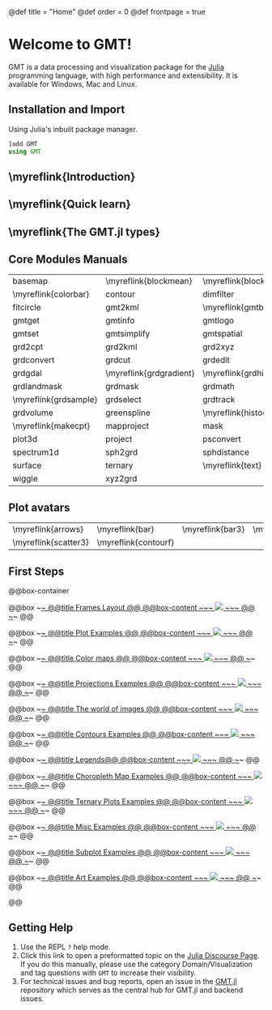 @def title = "Home"
@def order = 0
@def frontpage = true

# Welcome to GMT!

GMT is a data processing and visualization package for the [Julia](https://julialang.org/) programming language,
with high performance and extensibility. It is available for Windows, Mac and Linux.


## Installation and Import

Using Julia's inbuilt package manager.

```julia
]add GMT
using GMT
```

## \myreflink{Introduction}

## \myreflink{Quick learn}

## \myreflink{The GMT.jl types}

## Core Modules Manuals

|  |  |  |  |  |  |
|:-----|:----|:----|:----|:----|:----|
| basemap | \myreflink{blockmean} | \myreflink{blockmedian} | \myreflink{blockmode} |  clip  | \myreflink{coast} |
| \myreflink{colorbar} |  contour  |  dimfilter  |  docs  |  events  |  filter1d  |
| fitcircle |  gmt2kml | \myreflink{gmtbinstats} |  gmtconnect |  gmtconvert |  gmtdefaults |
| gmtget |  gmtinfo |  gmtlogo |  gmtmath |  gmtregress |  gmtselect |
| gmtset |  gmtsimplify |  gmtspatial |  gmtsplit |  gmtvector |  gmtwhich |
| grd2cpt |  grd2kml |  grd2xyz |  grdblend |  grdclip | \myreflink{grdcontour} |
| grdconvert |  grdcut |  grdedit |  grdfft |  grdfill |  grdfilter |
| grdgdal | \myreflink{grdgradient} |  \myreflink{grdhisteq} |  \myreflink{grdimage} |  grdinfo |  grdinterpolate |
| grdlandmask |  grdmask |  grdmath |  grdmix |  grdpaste |  grdproject |
| \myreflink{grdsample} |  grdselect |  grdtrack |  grdtrend |  grdvector | \myreflink{grdview} |
| grdvolume |  greenspline | \myreflink{histogram} |  image |  kml2gmt | \myreflink{legend} |
| \myreflink{makecpt} |  mapproject |  mask | \myreflink{movie} |  nearneighbor | \myreflink{plot} |
| plot3d |  project |  psconvert |  rose |  sample1d | \myreflink{solar} |
| spectrum1d |  sph2grd | sphdistance |  sphinterpolate | sphtriangulate | \myreflink{subplot} |
| surface |  ternary | \myreflink{text} |  trend1d |  trend2d |  triangulate |
| wiggle |  xyz2grd |  |  |  |  |

## Plot avatars

|  |  |  |  |  |  |
|:-----|:----|:----|:----|:----|:----|
| \myreflink{arrows} | \myreflink{bar} | \myreflink{bar3} | \myreflink{decorated} | \myreflink{lines} | \myreflink{scatter} |
| \myreflink{scatter3} | \myreflink{contourf} |  |  |  |  |

[//]: # 


## First Steps

@@box-container

  @@box
    ~~~<a class="boxlink" href="examples/frames/">~~~
    @@title Frames Layout @@
    @@box-content
      ~~~
      <img src="/assets/GMT_Defaults_1a.png">
      ~~~
    @@
    ~~~</a>~~~
  @@

  @@box
    ~~~<a class="boxlink" href="examples/plotting_functions/">~~~
    @@title Plot Examples @@
    @@box-content
      ~~~
      <img src="/assets/symbols.png">
      ~~~
    @@
    ~~~</a>~~~
  @@

  @@box
    ~~~<a class="boxlink" href="examples/CPTs/">~~~
    @@title Color maps @@
    @@box-content
      ~~~
      <img src="/examples/CPTs/GMT_CPTscale.png">
      ~~~
    @@
    ~~~</a>~~~
  @@

  @@box
    ~~~<a class="boxlink" href="examples/projections/">~~~
    @@title Projections Examples @@
    @@box-content
      ~~~
      <img src="/assets/GMT_sinus_int.png">
      ~~~
    @@
    ~~~</a>~~~
  @@

  @@box
    ~~~<a class="boxlink" href="examples/images/">~~~
    @@title The world of images @@
    @@box-content
      ~~~
      <img src="/assets/ex04.png">
      ~~~
    @@
    ~~~</a>~~~
  @@

  @@box
    ~~~<a class="boxlink" href="examples/contours/">~~~
    @@title Contours Examples @@
    @@box-content
      ~~~
      <img src="/assets/color-contour.png">
      ~~~
    @@
    ~~~</a>~~~
  @@

  @@box
    ~~~<a class="boxlink" href="examples/legends/">~~~
    @@title Legends@@
    @@box-content
      ~~~
      <img src="/examples/legends/legend_tille.png">
      ~~~
    @@
    ~~~</a>~~~
  @@

  @@box
    ~~~<a class="boxlink" href="examples/choropleths/choro_examples">~~~
    @@title Choropleth Map Examples @@
    @@box-content
      ~~~
      <img src="/assets/choro1_dcw.png">
      ~~~
    @@
    ~~~</a>~~~
  @@

  @@box
    ~~~<a class="boxlink" href="examples/ternary/">~~~
    @@title Ternary Plots Examples @@
    @@box-content
      ~~~
      <img src="/assets/ternary3.png">
      ~~~
    @@
    ~~~</a>~~~
  @@

  @@box
    ~~~<a class="boxlink" href="examples/misc/">~~~
    @@title Misc Examples @@
    @@box-content
      ~~~
      <img src="/assets/buffer3.png">
      ~~~
    @@
    ~~~</a>~~~
  @@
  
  @@box
    ~~~<a class="boxlink" href="examples/subplot/">~~~
    @@title Subplot Examples @@
    @@box-content
      ~~~
      <img src="/examples/subplot/tictactoe.png">
      ~~~
    @@
    ~~~</a>~~~
  @@
  
  @@box
    ~~~<a class="boxlink" href="examples/art/">~~~
    @@title Art Examples @@
    @@box-content
      ~~~
      <img src="/examples/art/flower.png">
      ~~~
    @@
    ~~~</a>~~~
  @@

@@


## Getting Help

1. Use the REPL `?` help mode.
1. Click this link to open a preformatted topic on the [Julia Discourse Page](https://discourse.julialang.org/new-topic?title=GMT%20-%20Your%20question%20here&category=domain/viz&tags=GMT&body=You%20can%20write%20your%20question%20in%20this%20space.%0A%0ABefore%20asking%2C%20please%20take%20a%20minute%20to%20make%20sure%20that%20you%20have%20installed%20the%20latest%20available%20versions%20and%20have%20looked%20at%20%5Bthe%20most%20recent%20documentation%5D(http%3A%2Fwww.generic-mapping-tools.org/GMT.jl%2Fstable%2F)%20%3Ainnocent%3A). If you do this manually, please use the category Domain/Visualization and tag questions with `GMT` to increase their visibility.
1. For technical issues and bug reports, open an issue in the [GMT.jl](https://www.generic-mapping-tools.org/GMT.jl) repository which serves as the central hub for GMT.jl and backend issues.

